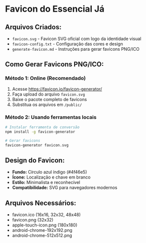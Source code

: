 # Favicon do Essencial Já

## Arquivos Criados:
- `favicon.svg` - Favicon SVG oficial com logo da identidade visual
- `favicon-config.txt` - Configuração das cores e design
- `generate-favicon.md` - Instruções para gerar favicons PNG/ICO

## Como Gerar Favicons PNG/ICO:

### Método 1: Online (Recomendado)
1. Acesse https://favicon.io/favicon-generator/
2. Faça upload do arquivo `favicon.svg`
3. Baixe o pacote completo de favicons
4. Substitua os arquivos em `/public/`

### Método 2: Usando ferramentas locais
```bash
# Instalar ferramenta de conversão
npm install -g favicon-generator

# Gerar favicons
favicon-generator favicon.svg
```

## Design do Favicon:
- **Fundo:** Círculo azul índigo (#4f46e5)
- **Ícone:** Localização e chave em branco
- **Estilo:** Minimalista e reconhecível
- **Compatibilidade:** SVG para navegadores modernos

## Arquivos Necessários:
- favicon.ico (16x16, 32x32, 48x48)
- favicon.png (32x32)
- apple-touch-icon.png (180x180)
- android-chrome-192x192.png
- android-chrome-512x512.png
